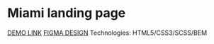 # Miami landing page
[DEMO LINK](https://romekivantsiv.github.io/Miami-landing/)
[FIGMA DESIGN](https://www.figma.com/file/nHz8bflIwJaWP3P99vKTH5/miami_home_new?node-id=16073%3A45)
Technologies: HTML5/CSS3/SCSS/BEM
